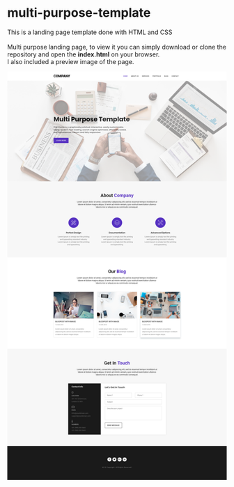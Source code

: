 # multi-purpose-template
This is a landing page template done with HTML and CSS
</br>
</br>
Multi purpose landing page, to view it you can simply download or clone the repository and open the **index.html** on your browser.
</br>
I also included a preview image of the page.

![Preview image](https://github.com/Andrrew94/multi-purpose-template/blob/master/preview.jpg)

